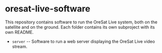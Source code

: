 # oresat-live-software

This repository contains software to run the OreSat Live system, both on the satellite and on the ground. Each folder contains its own subproject with its own README.

- `server` -- Software to run a web server displaying the OreSat Live video stream.
